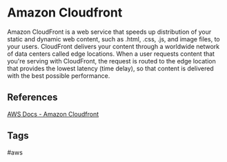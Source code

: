 # Amazon Cloudfront

Amazon CloudFront is a web service that speeds up distribution of your static and dynamic web content, such as .html, .css, .js, and image files, to your users. CloudFront delivers your content through a worldwide network of data centers called edge locations. When a user requests content that you're serving with CloudFront, the request is routed to the edge location that provides the lowest latency (time delay), so that content is delivered with the best possible performance.

## References
[AWS Docs - Amazon Cloudfront](https://docs.aws.amazon.com/AmazonCloudFront/latest/DeveloperGuide/Introduction.html)  

## Tags
#aws
